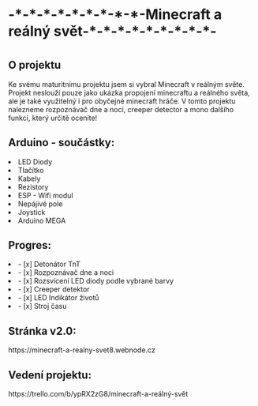 <h1>-*-*-*-*-*-*-*-*-*-Minecraft a reálný svět-*-*-*-*-*-*-*-*-*-</h1> 
<h1></h1>
<h1></h1>
<h1></h1>
<h2>O projektu</h2> 
<p>Ke svému maturitnímu projektu jsem si vybral Minecraft v reálným světe. Projekt neslouží pouze jako ukázka propojení minecraftu a reálného světa, ale je také využitelný i pro obyčejné minecraft hráče. V tomto projektu nalezneme rozpoznávač dne a noci, creeper detector a mono dalšího funkcí, který určitě oceníte! </p>

<h2> Arduino - součástky: </h2> 
<li> LED Diody </li>
<li> Tlačítko</li>
<li> Kabely</li>
<li> Rezistory</li>
<li> ESP - Wifi modul</li>
<li> Nepájivé pole</li>
<li> Joystick</li>
<li> Arduino MEGA</li>

<h2>Progres:</h2>
<li>- [x] Detonátor TnT</li>
<li>- [x] Rozpoznávač dne a noci</li>
<li>- [x] Rozsvícení LED diody podle vybrané barvy</li>
<li>- [x] Creeper detektor</li>
<li>- [x] LED Indikátor životů</li>
<li>- [x] Stroj času</li>

<h2>Stránka v2.0:</h2>
<p>https://minecraft-a-realny-svet8.webnode.cz</p>
<h2>Vedení projektu:</h2>
<p>https://trello.com/b/ypRX2zG8/minecraft-a-reálný-svět</p>
